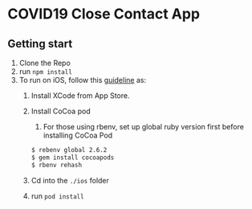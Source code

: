 # COVID19 Close Contact App

## Getting start

1. Clone the Repo
2. run `npm install`
3. To run on iOS, follow this [guideline](https://reactnative.dev/docs/getting-started) as:
   1. Install XCode from App Store.
   2. Install CoCoa pod
      1. For those using rbenv, set up global ruby version first before installing CoCoa Pod    
      
      ```bash
      $ rebenv global 2.6.2
      $ gem install cocoapods
      $ rbenv rehash
      ```
   3. Cd into the `./ios` folder
   4. run `pod install`